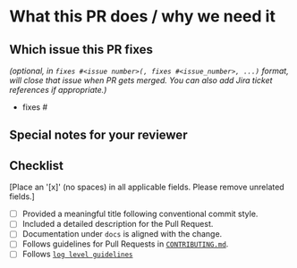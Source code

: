 # What this PR does / why we need it

## Which issue this PR fixes

*(optional, in `fixes #<issue number>(, fixes #<issue_number>, ...)` format, will close that issue when PR gets merged. You can also add Jira ticket references if appropriate.)*

- fixes #

## Special notes for your reviewer

## Checklist

[Place an '[x]' (no spaces) in all applicable fields. Please remove unrelated fields.]

- [ ] Provided a meaningful title following conventional commit style.
- [ ] Included a detailed description for the Pull Request.
- [ ] Documentation under `docs` is aligned with the change.
- [ ] Follows guidelines for Pull Requests in [`CONTRIBUTING.md`](../CONTRIBUTING.md).
- [ ] Follows [`log level guidelines`](../docs/style/logs.md)
